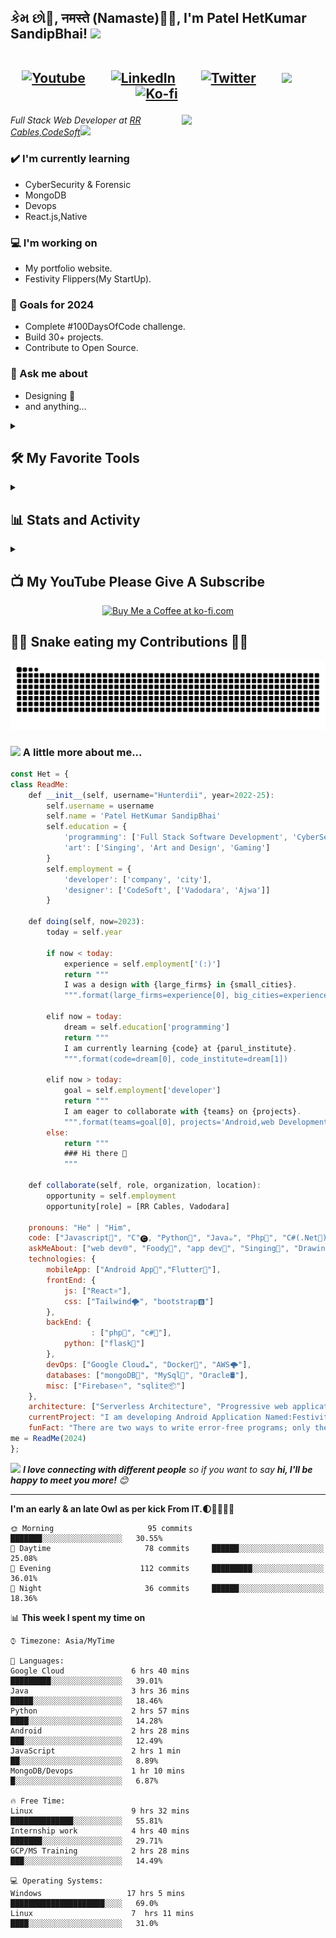 <h2>કેમ છો🙏, ​नमस्ते (Namaste)🙏🏻, I'm Patel HetKumar SandipBhai! 
  <img src="https://media.giphy.com/media/12oufCB0MyZ1Go/giphy.gif" width="50">
  <br><br><p align="center">
  <a href="https://www.youtube.com/@alpharoman9602"><img width="32px" alt="Youtube" title="Youtube" src="https://i.imgur.com/qiXu7b2.png"/></a>
  &#8287;&#8287;&#8287;&#8287;&#8287;
  <a href="https://www.linkedin.com/in/het-patel-8b110525a/"><img width="32px" alt="LinkedIn" title="LinkedIn" src="https://i.imgur.com/yRpa1dQ.png"/></a>
  &#8287;&#8287;&#8287;&#8287;&#8287;
  <a href="https://twitter.com/HetPate94938685"><img width="32px" alt="Twitter" title="Twitter" src="https://i.imgur.com/AixJgnm.png"/></a>
  &#8287;&#8287;&#8287;&#8287;&#8287;
  <a href="https://discord.com/channels/1106636869795590254/1106636869795590257" alt="Discord" title="Dev Pro Tips Discord Server"><img width="32px" src="https://i.imgur.com/OViZO8J.png"/></a>
  &#8287;&#8287;&#8287;&#8287;&#8287;
  <a href="https://www.buymeacoffee.com/het81857"><img width="32px" alt="Ko-fi" title="Buy me a coffee" src="https://i.imgur.com/PpLeD3K.png"/></a>
   &#8287;&#8287;&#8287;&#8287;&#8287;
</p></h2>
<img align='right' src="https://media.giphy.com/media/M9gbBd9nbDrOTu1Mqx/giphy.gif" width="230">
<p><em>Full Stack Web Developer at <a href="">RR Cables,CodeSoft</a><img src="https://media.giphy.com/media/WUlplcMpOCEmTGBtBW/giphy.gif" width="30"> 
</em></p>

### ✔️ I'm currently learning
- CyberSecurity & Forensic
- MongoDB
- Devops
- React.js,Native

### 💻 I'm working on
- My portfolio website.
- Festivity Flippers(My StartUp).

### 🌱 Goals for 2024
- Complete #100DaysOfCode challenge.
- Build 30+ projects.
- Contribute to Open Source.

### 💭 Ask me about
- Designing 🎨
- and anything...

<!--<p align="right">
 <em> <a href="https://stars.github.com/Hunterdii">
    <img src="https://github.com/DenverCoder1/DenverCoder1/assets/20955511/ca15be3f-d00b-438e-91f6-fb5568c1f632" alt="GitHub Star 2023"/></a>
</em></p>-->

<!--<div align="center">
  <div style="display: flex; justify-content: space-between; align-items: flex-start; flex-wrap: wrap;">
    <h2>🛠️💻 Languages and Tools 💻🛠️</h2>
    <div style="width: 45%;">
      <code><img width="20%" src="https://www.vectorlogo.zone/logos/java/java-ar21.svg"></code>
      <code><img width="20%" src="https://www.vectorlogo.zone/logos/python/python-ar21.svg"></code>
      <code><img width="20%" src="https://www.vectorlogo.zone/logos/android/android-ar21.svg"></code>
      <code><img width="20%" src="https://www.vectorlogo.zone/logos/docker/docker-ar21.svg"></code>
      <code><img width="20%" src="https://www.vectorlogo.zone/logos/flutterio/flutterio-ar21.svg"></code>
      <code><img width="20%" src="https://www.vectorlogo.zone/logos/google_cloud/google_cloud-ar21.svg"></code>
      <code><img width="20%" src="https://www.vectorlogo.zone/logos/oracle/oracle-ar21.svg"></code>
      <code><img width="20%" src="https://www.vectorlogo.zone/logos/sqlite/sqlite-ar21.svg"></code>
      <code><img width="20%" src="https://www.vectorlogo.zone/logos/firebase/firebase-ar21.svg"></code>
      <code><img width="20%" src="https://www.vectorlogo.zone/logos/php/php-ar21.svg"></code>
      <code><img width="20%" src="https://www.vectorlogo.zone/logos/dotnet/dotnet-ar21.svg"></code>
      <code><img width="20%" src="https://www.vectorlogo.zone/logos/javascript/javascript-ar21.svg"></code>
      <code><img width="20%" src="https://www.vectorlogo.zone/logos/linux/linux-ar21.svg"></code>
      <code><img width="20%" src="https://www.vectorlogo.zone/logos/gnu_bash/gnu_bash-ar21.svg"></code>
      <code><img width="20%" src="https://www.vectorlogo.zone/logos/w3_css/w3_css-ar21.svg"></code>
    </div>
  <!--<h2 align="center">⚡ Stats ⚡</h2>
     <div style="width: 45%;">
       <a href="https://git.io/streak-stats"><img src="https://github-readme-streak-stats-vert-eta.vercel.app?user=Hunterdii&theme=tokyonight-duo&card_width=450" alt="GitHub Streak" /></a>
       <img width=390 src="https://github-readme-stats.vercel.app/api?username=Hunterdii&count_private=true&show_icons=true&theme=react&rank_icon=github&border_radius=10" alt="readme stats" />
      <img width=325 src="https://github-readme-stats-salesp07.vercel.app/api/top-langs/?username=Hunterdii&hide=HTML&langs_count=8&layout=compact&theme=react&border_radius=10&size_weight=0.5&count_weight=0.5&exclude_repo=github-readme-stats" alt="top langs" />
    </div>
  </div>
</div>
<br/><br/>

<hr/>

<br/>-->
<details> 
  <summary><h2>🛠️ My Favorite Tools</h2></summary>
  <!-- Some badges are from https://github.com/Ileriayo/markdown-badges -->

  <h3>👨‍💻 Programming and Markup Languages</h3>

  <p>
      <a href="#"><img alt="C" src="https://custom-icon-badges.demolab.com/badge/C-03599C.svg?logo=c-in-hexagon&logoColor=white"></a>
      <a href="#"><img alt="C++" src="https://custom-icon-badges.demolab.com/badge/C++-9C033A.svg?logo=cpp2&logoColor=white"></a>
      <a href="#"><img alt="C#" src="https://custom-icon-badges.demolab.com/badge/C%23-68217A.svg?logo=cs2&logoColor=white"></a>
      <a href="#"><img alt="CSS" src="https://img.shields.io/badge/CSS-1572B6.svg?logo=css3&logoColor=white"></a>
      <a href="#"><img alt="Google Apps Script" src="https://custom-icon-badges.demolab.com/badge/Google%20Apps%20Script-02569B.svg?logo=gs&logoColor=white"></a>
      <a href="#"><img alt="HTML" src="https://img.shields.io/badge/HTML-E34F26.svg?logo=html5&logoColor=white"></a>
      <a href="#"><img alt="Java" src="https://custom-icon-badges.demolab.com/badge/Java-007396.svg?logo=java&logoColor=white"></a>
      <a href="#"><img alt="JavaScript" src="https://img.shields.io/badge/JavaScript-F7DF1E.svg?logo=javascript&logoColor=black"></a>
      <a href="#"><img alt="Node.js" src="https://img.shields.io/badge/Node.js-43853D.svg?logo=node.js&logoColor=white"></a>
      <a href="#"><img alt="PHP" src="https://img.shields.io/badge/PHP-777BB4.svg?logo=php&logoColor=white"></a>
      <a href="#"><img alt="Python" src="https://img.shields.io/badge/Python-14354C.svg?logo=python&logoColor=white"></a>
      <a href="#"><img alt="R" src="https://img.shields.io/badge/R-276DC3.svg?logo=r&logoColor=white"></a>
      <a href="#"><img alt="Restructured Text" src="https://img.shields.io/badge/Restructured Text-3a4148.svg?logo=readthedocs&logoColor=white"></a>
      <a href="#"><img alt="SQL" src="https://custom-icon-badges.demolab.com/badge/SQL-025E8C.svg?logo=database&logoColor=white"></a>
      <a href="#"><img alt="TypeScript" src="https://img.shields.io/badge/TypeScript-007ACC.svg?logo=typescript&logoColor=white"></a>
  </p>
  <h3>🧰 Frameworks and Libraries</h3>

  <p>
  <a href="#"><img alt="Bootstrap" src="https://img.shields.io/badge/Bootstrap-7952B3.svg?logo=bootstrap&logoColor=white"></a>
  <a href="#"><img alt="Discord.py" src="https://custom-icon-badges.demolab.com/badge/Discord.py-0d1620.svg?logo=dpy"></a>
  <a href="#"><img alt="Flask" src="https://img.shields.io/badge/Flask-000000.svg?logo=flask&logoColor=white"></a>
  <a href="#"><img alt="GitHub Actions" src="https://img.shields.io/badge/GitHub%20Actions-2671E5.svg?logo=github%20actions&logoColor=white"></a>
  <a href="#"><img alt="Material Design" src="https://img.shields.io/badge/Material%20Design-0081CB.svg?logo=material-design&logoColor=white"></a>
  <a href="#"><img alt="NumPy" src="https://img.shields.io/badge/Numpy-013243.svg?logo=numpy&logoColor=white"></a>
  <a href="#"><img alt="Pandas" src="https://img.shields.io/badge/Pandas-150458.svg?logo=pandas&logoColor=white"></a>
  <a href="#"><img alt="PHPUnit" src="https://custom-icon-badges.demolab.com/badge/PHPUnit-366488.svg?logo=test-tube&logoColor=white"></a>
  <a href="#"><img alt="React" src="https://img.shields.io/badge/React-20232a.svg?logo=react&logoColor=%2361DAFB"></a>
  <a href="#"><img alt="TensorFlow" src="https://img.shields.io/badge/TensorFlow-FF6F00.svg?logo=TensorFlow&logoColor=white"></a>
  <a href="#"><img alt="Wordpress" src="https://img.shields.io/badge/Wordpress-21759B?logo=wordpress&logoColor=white"></a>
  <a href="#"><img alt="ASP (.Net)" src="https://img.shields.io/badge/ASP-5C2D91?logo=.net&logoColor=white"></a>
  </p>
  <h3>🗄️ Databases and Cloud Hosting</h3>

  <p>
  <a href="#"><img alt="MySQL" src="https://img.shields.io/badge/MySQL-00f.svg?logo=mysql&logoColor=white"></a>
  <a href="#"><img alt="MongoDB" src ="https://img.shields.io/badge/MongoDB-4ea94b.svg?logo=mongodb&logoColor=white"></a>
  <a href="#"><img alt="Oracle" src ="https://img.shields.io/badge/Oracle-F00000.svg?logo=oracle&logoColor=white"></a>
  <a href="#"><img alt="SQLite" src ="https://img.shields.io/badge/SQLite-07405e.svg?logo=sqlite&logoColor=white"></a>
  <a href="#"><img alt="Vercel" src="https://img.shields.io/badge/Vercel-000000.svg?logo=vercel&logoColor=white"></a>
  <a href="#"><img alt="GitHub Pages" src="https://img.shields.io/badge/GitHub%20Pages-327FC7.svg?logo=github&logoColor=white"></a>
  </p>
  <h3>💻 Software and Tools</h3>

  <p>
      <a href="#"><img alt="Adobe" src="https://img.shields.io/badge/Adobe-FF0000.svg?logo=adobe&logoColor=white"></a>
      <a href="#"><img alt="Android" src="https://img.shields.io/badge/Android-3DDC84?logo=android&logoColor=white"></a>
      <a href="#"><img alt="Android Studio" src="https://img.shields.io/badge/Android%20Studio-008678.svg?logo=android-studio&logoColor=white"></a>
      <a href="#"><img alt="Brave" src="https://img.shields.io/badge/-Brave-FB542B?logo=brave&logoColor=white"></a>
      <a href="#"><img alt="Discord" src="https://img.shields.io/badge/-Discord-5865F2.svg?logo=discord&logoColor=white"></a>
      <a href="#"><img alt="Git" src="https://img.shields.io/badge/Git-F05033.svg?logo=git&logoColor=white"></a>
      <a href="#"><img alt="GitHub Desktop" src="https://img.shields.io/badge/GitHub%20Desktop-8034A9.svg?logo=github&logoColor=white"></a>
      <a href="#"><img alt="Google Sheets" src="https://img.shields.io/badge/Sheets-34A853.svg?logo=google%20sheets&logoColor=white"></a>
      <a href="#"><img alt="Jupyter" src="https://img.shields.io/badge/Jupyter-F37626.svg?logo=Jupyter&logoColor=white"></a>
      <a href="#"><img alt="Stack Overflow" src="https://img.shields.io/badge/-Stack%20Overflow-FE7A16?logo=stack-overflow&logoColor=white"></a>
      <a href="#"><img alt="Visual Studio Code" src="https://img.shields.io/badge/Visual%20Studio%20Code-0078d7.svg?logo=visual-studio-code&logoColor=white"></a>
      <a href="#"><img alt="OBS Studio" src="https://img.shields.io/badge/-OBS-302E31?logo=obs-studio&logoColor=white"></a>
      </p>
</details>

<details> 
  <summary><h2>📊 Stats and Activity</h2></summary>

  <h3>🔥 Streak Stats</h3>

  <!-- GitHub Readme Streak Stats - https://github.com/Hunterdii/github-readme-streak-stats -->
  <p>
    <a href="<a href="https://git.io/streak-stats"">
      <!-- Use https://streak-stats.demolab.com or self-host with your own Vercel app - visit https://git.io/streak-stats for instructions -->
      <img title="🔥 Get streak stats for your profile at git.io/streak-stats" alt="GitHub Streak" src="https://github-readme-streak-stats-vert-eta.vercel.app?user=Hunterdii&theme=tokyonight-duo&card_width=450"/>


  <h3>💻 GitHub Profile Stats</h3>

  <!-- https://github.com/anuraghazra/github-readme-stats -->

  <a href="https://github.com/Hunterdii/github-readme-stats"><img alt="readme stats" src="https://github-readme-stats.vercel.app/api?username=Hunterdii&count_private=true&show_icons=true&theme=react&rank_icon=github&border_radius=10" height="192px"/></a>
  <a href="https://github.com/Hunterdii/github-readme-stats"><img alt="top langs" src="https://github-readme-stats-salesp07.vercel.app/api/top-langs/?username=Hunterdii&hide=HTML&langs_count=8&layout=compact&theme=react&border_radius=10&size_weight=0.5&count_weight=0.5&exclude_repo=github-readme-stats" height="192px"/></a>
  <br/>

  <b>Note:</b> Top languages is only a metric of the languages my public code consists of and doesn't reflect experience or skill level.
  

</details>
<details> 
  <summary><h2>📺 My YouTube Please Give A Subscribe</h2></summary>
   <h3> 😎 <em> I Will Make Sure To Do Entertain With My Content </em> 🤪 </h3>
  <a href="https://www.youtube.com/@alpharoman9602?sub_confirmation=1"><img src="https://custom-icon-badges.demolab.com/badge/-Subscribe-red?style=for-the-badge&logo=video&logoColor=white"/></a>
  
</details>

<div align="center">
  <a href='https://www.buymeacoffee.com/het81857' target='_blank'>
    <img height='64' style='border:0px;height:64px;' src='https://storage.ko-fi.com/cdn/kofi1.png?v=3' border='0' alt='Buy Me a Coffee at ko-fi.com' />
  </a>
</div>

<h2>🍴🐍 Snake eating my Contributions 🐍🍴</h2>

<img alt="snake eating my contributions" src="https://raw.githubusercontent.com/Hunterdii/Hunterdii/output/github-contribution-grid-snake.svg" />

### <img src="https://media.giphy.com/media/VgCDAzcKvsR6OM0uWg/giphy.gif" width="50"> A little more about me...  

```javascript
const Het = {
class ReadMe:
    def __init__(self, username="Hunterdii", year=2022-25):
        self.username = username
        self.name = 'Patel HetKumar SandipBhai'
        self.education = {
            'programming': ['Full Stack Software Development', 'CyberSecurity Professional'],
            'art': ['Singing', 'Art and Design', 'Gaming']
        }
        self.employment = {
            'developer': ['company', 'city'],
            'designer': ['CodeSoft', ['Vadodara', 'Ajwa']]
        }

    def doing(self, now=2023):
        today = self.year

        if now < today:
            experience = self.employment['(:)']
            return """
            I was a design with {large_firms} in {small_cities}.
            """.format(large_firms=experience[0], big_cities=experience[1])

        elif now = today:
            dream = self.education['programming']
            return """
            I am currently learning {code} at {parul_institute}.
            """.format(code=dream[0], code_institute=dream[1])

        elif now > today:
            goal = self.employment['developer']
            return """
            I am eager to collaborate with {teams} on {projects}.
            """.format(teams=goal[0], projects='Android,web Development')
        else:
            return """
            ### Hi there 👋
            """
        
    def collaborate(self, role, organization, location):
        opportunity = self.employment
        opportunity[role] = [RR Cables, Vadodara]

    pronouns: "He" | "Him",
    code: ["Javascript🚀", "C"🅒, "Python🐍", "Java☕", "Php🐘", "C#(.Net🎯)"],
    askMeAbout: ["web dev🌐", "Foody🍔", "app dev📱", "Singing🎤", "Drawing✏️"],
    technologies: {
        mobileApp: ["Android App📱","Flutter🚀"],
        frontEnd: {
            js: ["React⚛️"],
            css: ["Tailwind🌪️", "bootstrap🅱️"]
        },
        backEnd: {
                  : ["php🐘", "c#🎯"],
            python: ["flask🍶"]
        },
        devOps: ["Google Cloud☁️", "Docker🐳", "AWS🌩️"],
        databases: ["mongoDB🍃", "MySql🐬", "Oracle🛢️"],
        misc: ["Firebase🔥", "sqlite📦"]
    },
    architecture: ["Serverless Architecture", "Progressive web applications", "Single page applications"],
    currentProject: "I am developing Android Application Named:FestivityFlippers",
    funFact: "There are two ways to write error-free programs; only the third one works"
me = ReadMe(2024)
};
```


<img src="https://media.giphy.com/media/LnQjpWaON8nhr21vNW/giphy.gif" width="60"> <em><b>I love connecting with different people</b> so if you want to say <b>hi, I'll be happy to meet you more!</b> 😊</em>

---
<!--START_SECTION:waka-->
**I'm an early & an late Owl as per kick From IT.​🌓​🐤🦉​🌇​🌃​** 

```text
🌞 Morning                     95 commits     ███████░░░░░░░░░░░░░░░░░░   30.55% 
🌆 Daytime                     78 commits     ██████░░░░░░░░░░░░░░░░░░░   25.08% 
🌃 Evening                    112 commits     █████████░░░░░░░░░░░░░░░░   36.01% 
🌙 Night                       36 commits     ██████░░░░░░░░░░░░░░░░░░░   18.36%

```
📊 **This week I spent my time on** 
```text
⌚︎ Timezone: Asia/MyTime

💬 Languages: 
Google Cloud               6 hrs 40 mins       █████████░░░░░░░░░░░░░░░░   39.01%
Java                       3 hrs 36 mins       █████░░░░░░░░░░░░░░░░░░░░   18.46%
Python                     2 hrs 57 mins       ████░░░░░░░░░░░░░░░░░░░░░   14.28% 
Android                    2 hrs 28 mins       ███░░░░░░░░░░░░░░░░░░░░░░   12.49% 
JavaScript                 2 hrs 1 min         ██░░░░░░░░░░░░░░░░░░░░░░░   8.89% 
MongoDB/Devops             1 hr 10 mins        █░░░░░░░░░░░░░░░░░░░░░░░░   6.87%

🔥 Free Time: 
Linux                      9 hrs 32 mins       ██████████████░░░░░░░░░░░   55.81% 
Internship work            4 hrs 40 mins       ███████░░░░░░░░░░░░░░░░░░   29.71% 
GCP/MS Training            2 hrs 28 mins       ███░░░░░░░░░░░░░░░░░░░░░░   14.49%

💻 Operating Systems: 
Windows                   17 hrs 5 mins       █████████████████████░░░░   69.0%
Linux                      7  hrs 11 mins     ████░░░░░░░░░░░░░░░░░░░░░   31.0%

```
